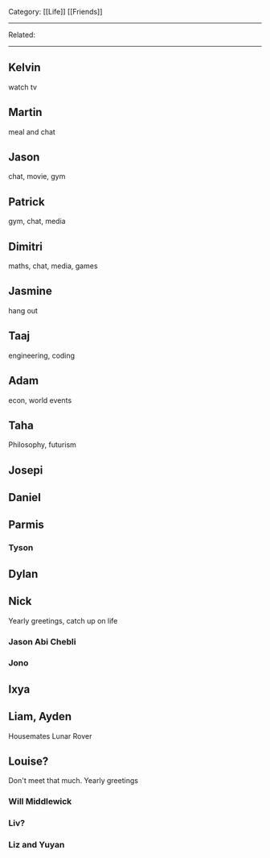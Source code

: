 Category: [[Life]] [[Friends]]
___
Related:
___
## Kelvin
watch tv
## Martin
meal and chat
## Jason
chat, movie, gym
## Patrick
gym, chat, media
## Dimitri
maths, chat, media, games
## Jasmine
hang out
## Taaj
engineering, coding
## Adam
econ, world events
## Taha
Philosophy, futurism
## Josepi

## Daniel

## Parmis

### Tyson

## Dylan

## Nick
Yearly greetings, catch up on life
### Jason Abi Chebli

### Jono
## Ixya

## Liam, Ayden
Housemates
Lunar Rover
## Louise?
Don't meet that much. 
Yearly greetings

### Will Middlewick

### Liv?

### Liz and Yuyan
